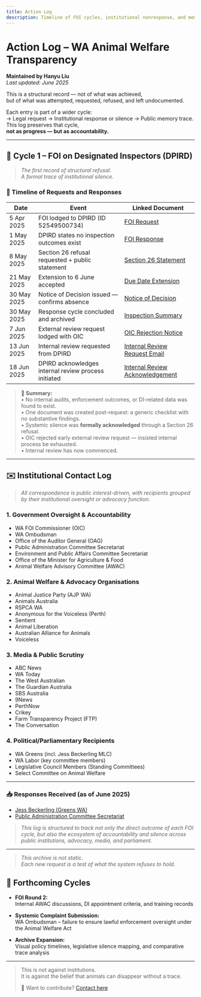 ```yaml
---
title: Action Log
description: Timeline of FOI cycles, institutional nonresponse, and memory traces.
---
```


# Action Log – WA Animal Welfare Transparency  
**Maintained by Hanyu Liu**  
_Last updated: June 2025_

This is a structural record — not of what was achieved,  
but of what was attempted, requested, refused, and left undocumented.

Each entry is part of a wider cycle:  
→ Legal request → Institutional response or silence → Public memory trace.  
This log preserves that cycle,  
**not as progress — but as accountability.**

---

## 🔁 Cycle 1 – FOI on Designated Inspectors (DPIRD)
> *The first record of structural refusal.  
A formal trace of institutional silence.*

### 📅 Timeline of Requests and Responses

| Date        | Event                                                    | Linked Document |
|-------------|----------------------------------------------------------|------------------|
| 5 Apr 2025  | FOI lodged to DPIRD (ID 52549500734)                     | [FOI Request](/resources/dpird_foi_application.pdf) |
| 1 May 2025  | DPIRD states no inspection outcomes exist                | [FOI Response](/resources/foi_response_dpird_1may2025.pdf) |
| 8 May 2025  | Section 26 refusal requested + public statement          | [Section 26 Statement](/resources/foi_request_section_26_statement.pdf) |
| 21 May 2025 | Extension to 6 June accepted                             | [Due Date Extension](/resources/FOI2025-008-Request-for-due-date-extension.pdf) |
| 30 May 2025 | Notice of Decision issued — confirms absence             | [Notice of Decision](/resources/notice_of_decision.pdf) |
| 30 May 2025  | Response cycle concluded and archived                    | [Inspection Summary](/resources/foi_document_1_summary.pdf) |
| 7 Jun 2025  | External review request lodged with OIC                  | [OIC Rejection Notice](/resources/oic_rejection.pdf) |
| 13 Jun 2025 | Internal review requested from DPIRD                     | [Internal Review Request Email](/resources/internal_review_request.pdf) |
| 18 Jun 2025 | DPIRD acknowledges internal review process initiated     | [Internal Review Acknowledgement](/resources/internal_review_acknowledgement.pdf) |

> **📝 Summary:**  
> • No internal audits, enforcement outcomes, or DI-related data was found to exist.  
> • One document was created post-request: a generic checklist with no substantive findings.  
> • Systemic silence was **formally acknowledged** through a Section 26 refusal.  
> • OIC rejected early external review request — insisted internal process be exhausted.  
> • Internal review has now commenced.

---
## ✉️ Institutional Contact Log

> *All correspondence is public interest-driven, with recipients grouped by their institutional oversight or advocacy function.*

### 1. Government Oversight & Accountability  
- WA FOI Commissioner (OIC)  
- WA Ombudsman  
- Office of the Auditor General (OAG)
- Public Administration Committee Secretariat  
- Environment and Public Affairs Committee Secretariat
- Office of the Minister for Agriculture & Food  
- Animal Welfare Advisory Committee (AWAC)

### 2. Animal Welfare & Advocacy Organisations  
- Animal Justice Party (AJP WA)  
- Animals Australia  
- RSPCA WA  
- Anonymous for the Voiceless (Perth)  
- Sentient
- Animal Liberation
- Australian Alliance for Animals
- Voiceless

### 3. Media & Public Scrutiny  
- ABC News  
- WA Today  
- The West Australian  
- The Guardian Australia  
- SBS Australia  
- 9News
- PerthNow
- Crikey  
- Farm Transparency Project (FTP)  
- The Conversation

### 4. Political/Parliamentary Recipients  
- WA Greens (incl. Jess Beckerling MLC)  
- WA Labor (key committee members)  
- Legislative Council Members (Standing Committees)  
- Select Committee on Animal Welfare

---

### 📥 Responses Received (as of June 2025)
- [Jess Beckerling (Greens WA)](/resources/jess-reply.pdf)  
- [Public Administration Committee Secretariat](/resources/pac-reply.pdf)

> *This log is structured to track not only the direct outcome of each FOI cycle, but also the ecosystem of accountability and silence across public institutions, advocacy, media, and parliament.*
---

> *This archive is not static.  
Each new request is a test of what the system refuses to hold.*

## 🧭 Forthcoming Cycles

- **FOI Round 2:**  
  Internal AWAC discussions, DI appointment criteria, and training records

- **Systemic Complaint Submission:**  
  WA Ombudsman – failure to ensure lawful enforcement oversight under the Animal Welfare Act

- **Archive Expansion:**  
  Visual policy timelines, legislative silence mapping, and comparative trace analysis

---

> This is not against institutions.  
> It is against the belief that animals can disappear without a trace.  
>  
> 💬 Want to contribute? [Contact here](/about)